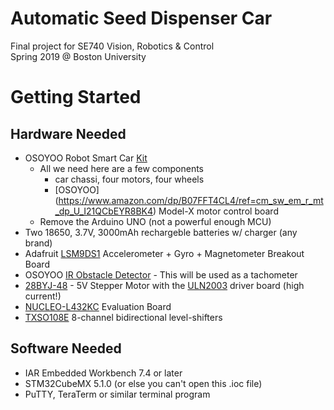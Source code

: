 # Automatic Seed Dispenser Car
Final project for SE740 Vision, Robotics & Control <br/>
Spring 2019 @ Boston University  <br/>

# Getting Started
## Hardware Needed
+ OSOYOO Robot Smart Car [Kit](https://www.amazon.com/dp/B074Z6DMYP/ref=cm_sw_em_r_mt_dp_U_9QwMCbNGRHGH2) 
  - All we need here are a few components
    - car chassi, four motors, four wheels 
    - [OSOYOO] (https://www.amazon.com/dp/B07FFT4CL4/ref=cm_sw_em_r_mt_dp_U_I21QCbEYR8BK4) Model-X motor control board 
  - Remove the Arduino UNO (not a powerful enough MCU) 
+ Two 18650, 3.7V, 3000mAh rechargeble batteries w/ charger (any brand) 
+ Adafruit [LSM9DS1](https://learn.adafruit.com/adafruit-lsm9ds1-accelerometer-+plus-gyro-plus-magnetometer-9-dof-breakout/overview) Accelerometer + Gyro + Magnetometer Breakout Board
+ OSOYOO [IR Obstacle Detector](https://www.amazon.com/OSOYOO-Infrared-Obstacle-Avoidance-Arduino/dp/B01I57HIJ0) - This will be used as a tachometer
+ [28BYJ-48](https://components101.com/motors/28byj-48-stepper-motor) - 5V Stepper Motor with the [ULN2003](https://www.electronicoscaldas.com/datasheet/ULN2003A-PCB.pdf) driver board (high current!)
+ [NUCLEO-L432KC](https://www.st.com/content/st_com/en/products/evaluation-tools/product-evaluation-tools/mcu-mpu-eval-tools/stm32-mcu-mpu-eval-tools/stm32-nucleo-boards/nucleo-l432kc.html) Evaluation Board
+ [TXSO108E](https://www.addicore.com/TXS0108E-p/ad284.htm) 8-channel bidirectional level-shifters

## Software Needed 
- IAR Embedded Workbench 7.4 or later 
- STM32CubeMX 5.1.0 (or else you can't open this .ioc file)
- PuTTY, TeraTerm or similar terminal program 

